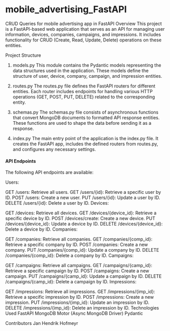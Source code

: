 # mobile_advertising_FastAPI
CRUD Queries for mobile advertising app in FastAPI
Overview
This project is a FastAPI-based web application that serves as an API for managing user information, devices, companies, campaigns, and impressions. It includes functionality for CRUD (Create, Read, Update, Delete) operations on these entities.

Project Structure
1. models.py
This module contains the Pydantic models representing the data structures used in the application. These models define the structure of user, device, company, campaign, and impression entities.

2. routes.py
The routes.py file defines the FastAPI routers for different entities. Each router includes endpoints for handling various HTTP operations (GET, POST, PUT, DELETE) related to the corresponding entity.

3. schemas.py
The schemas.py file consists of asynchronous functions that convert MongoDB documents to formatted API response entities. These functions are used to shape the data before sending it as a response.

4. index.py
The main entry point of the application is the index.py file. It creates the FastAPI app, includes the defined routers from routes.py, and configures any necessary settings.


<h4>API Endpoints</h4>
<l>The following API endpoints are available:</l>

Users:

GET /users: Retrieve all users.
GET /users/{id}: Retrieve a specific user by ID.
POST /users: Create a new user.
PUT /users/{id}: Update a user by ID.
DELETE /users/{id}: Delete a user by ID.
Devices:

GET /devices: Retrieve all devices.
GET /devices/{device_id}: Retrieve a specific device by ID.
POST /devices/create: Create a new device.
PUT /devices/{device_id}: Update a device by ID.
DELETE /devices/{device_id}: Delete a device by ID.
Companies:

GET /companies: Retrieve all companies.
GET /companies/{comp_id}: Retrieve a specific company by ID.
POST /companies: Create a new company.
PUT /companies/{comp_id}: Update a company by ID.
DELETE /companies/{comp_id}: Delete a company by ID.
Campaigns:

GET /campaigns: Retrieve all campaigns.
GET /campaigns/{camp_id}: Retrieve a specific campaign by ID.
POST /campaigns: Create a new campaign.
PUT /campaigns/{camp_id}: Update a campaign by ID.
DELETE /campaigns/{camp_id}: Delete a campaign by ID.
Impressions:

GET /impressions: Retrieve all impressions.
GET /impressions/{imp_id}: Retrieve a specific impression by ID.
POST /impressions: Create a new impression.
PUT /impressions/{imp_id}: Update an impression by ID.
DELETE /impressions/{imp_id}: Delete an impression by ID.
Technologies Used
FastAPI
MongoDB
Motor (Async MongoDB Driver)
Pydantic

Contributors
Jan Hendrik Hofmeyr

